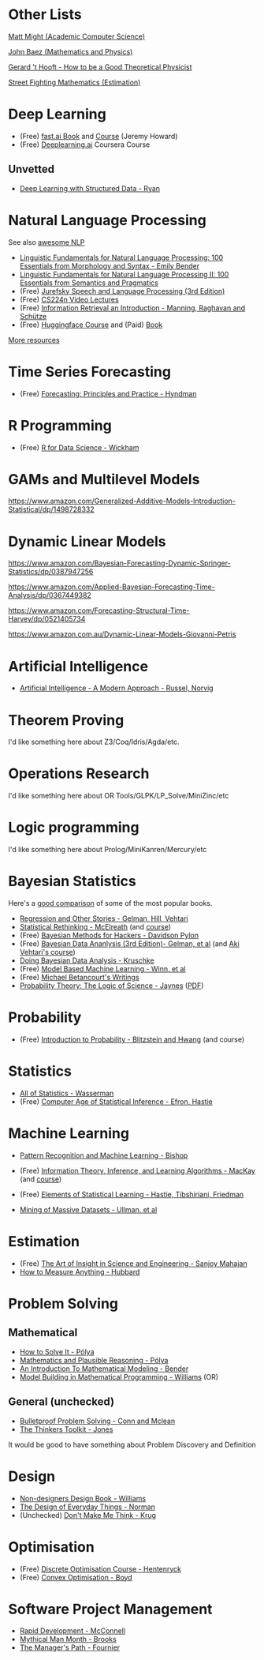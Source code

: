 # Other Lists

[Matt Might (Academic Computer Science)](https://matt.might.net/articles/books-papers-materials-for-graduate-students/)

[John Baez (Mathematics and Physics)](https://math.ucr.edu/home/baez/books.html)

[Gerard ’t Hooft - How to be a Good Theoretical Physicist](https://www.goodtheorist.science/)

[Street Fighting Mathematics (Estimation)](http://streetfightingmath.com/resources.html)

# Deep Learning

* (Free) [fast.ai Book](https://github.com/fastai/fastbook) and [Course](https://course.fast.ai/) (Jeremy Howard)
* (Free) [Deeplearning.ai](https://www.deeplearning.ai/) Coursera Course

## Unvetted

* [Deep Learning with Structured Data - Ryan](https://www.manning.com/books/deep-learning-with-structured-data)

# Natural Language Processing

See also [awesome NLP](https://github.com/keon/awesome-nlp)

* [Linguistic Fundamentals for Natural Language Processing: 100 Essentials from Morphology and Syntax - Emily Bender](https://www.morganclaypool.com/doi/abs/10.2200/S00493ED1V01Y201303HLT020)
* [Linguistic Fundamentals for Natural Language Processing II: 100 Essentials from Semantics and Pragmatics](https://www.amazon.com.au/dp/1681736217)
* (Free) [Jurefsky Speech and Language Processing (3rd Edition)](https://web.stanford.edu/~jurafsky/slp3/) 
* (Free) [CS224n Video Lectures](https://www.youtube.com/playlist?list=PLoROMvodv4rOhcuXMZkNm7j3fVwBBY42z)
* (Free) [Information Retrieval an Introduction - Manning, Raghavan and Schütze](https://nlp.stanford.edu/IR-book/)
* (Free) [Huggingface Course](https://huggingface.co/course/chapter1) and (Paid) [Book](https://www.oreilly.com/library/view/natural-language-processing/9781098103231/)

[More resources](/nlp-resources-2020)

# Time Series Forecasting

* (Free) [Forecasting: Principles and Practice - Hyndman](https://otexts.com/fpp3/)

# R Programming

* (Free) [R for Data Science - Wickham](https://r4ds.had.co.nz/)

# GAMs and Multilevel Models

https://www.amazon.com/Generalized-Additive-Models-Introduction-Statistical/dp/1498728332

# Dynamic Linear Models

https://www.amazon.com/Bayesian-Forecasting-Dynamic-Springer-Statistics/dp/0387947256

https://www.amazon.com/Applied-Bayesian-Forecasting-Time-Analysis/dp/0367449382

https://www.amazon.com/Forecasting-Structural-Time-Harvey/dp/0521405734

https://www.amazon.com.au/Dynamic-Linear-Models-Giovanni-Petris

# Artificial Intelligence

* [Artificial Intelligence - A Modern Approach - Russel, Norvig](http://aima.cs.berkeley.edu/)

# Theorem Proving

I'd like something here about Z3/Coq/Idris/Agda/etc.

# Operations Research

I'd like something here about OR Tools/GLPK/LP_Solve/MiniZinc/etc

# Logic programming

I'd like something here about Prolog/MiniKanren/Mercury/etc

# Bayesian Statistics

Here's a [good comparison](https://www.greaterwrong.com/posts/5EqGPCKvm6m9XC7JJ/book-review-of-5-applied-bayesian-statistics-books) of some of the most popular books.

* [Regression and Other Stories - Gelman, Hill, Vehtari](https://avehtari.github.io/ROS-Examples/)
* [Statistical Rethinking - McElreath](https://xcelab.net/rm/statistical-rethinking/) (and [course](https://www.youtube.com/playlist?list=PLDcUM9US4XdNM4Edgs7weiyIguLSToZRI))
* (Free) [Bayesian Methods for Hackers - Davidson Pylon](https://github.com/CamDavidsonPilon/Probabilistic-Programming-and-Bayesian-Methods-for-Hackers)
* (Free) [Bayesian Data Ananlysis (3rd Edition)- Gelman, et al](http://www.stat.columbia.edu/~gelman/book/) (and [Aki Vehtari's course](https://avehtari.github.io/BDA_course_Aalto/))
* [Doing Bayesian Data Analysis - Kruschke](http://doingbayesiandataanalysis.blogspot.com/)
* (Free) [Model Based Machine Learning - Winn, et al](https://mbmlbook.com/)
* (Free) [Michael Betancourt's Writings](https://betanalpha.github.io/writing/)
* [Probability Theory: The Logic of Science - Jaynes](https://www.cambridge.org/core/books/probability-theory/9CA08E224FF30123304E6D8935CF1A99) ([PDF](https://bayes.wustl.edu/etj/prob/book.pdf))

# Probability

* (Free) [Introduction to Probability - Blitzstein and Hwang](https://projects.iq.harvard.edu/stat110/home) (and course)

# Statistics

* [All of Statistics - Wasserman](http://www.stat.cmu.edu/~larry/all-of-statistics/index.html)
* (Free) [Computer Age of Statistical Inference - Efron, Hastie](https://web.stanford.edu/~hastie/CASI/)

# Machine Learning

* [Pattern Recognition and Machine Learning - Bishop](https://www.amazon.com/Pattern-Recognition-Learning-Information-Statistics/dp/0387310738)
* (Free) [Information Theory, Inference, and Learning Algorithms - MacKay](https://www.inference.org.uk/mackay/itprnn/book.html) (and [course](http://videolectures.net/david_mackay/))
* (Free) [Elements of Statistical Learning - Hastie, Tibshiriani, Friedman](https://web.stanford.edu/~hastie/ElemStatLearn/)

* [Mining of Massive Datasets - Ullman, et al](http://www.mmds.org/)

# Estimation

* (Free) [The Art of Insight in Science and Engineering - Sanjoy Mahajan](https://mitpress.mit.edu/books/art-insight-science-and-engineering)
* [How to Measure Anything - Hubbard](https://www.howtomeasureanything.com/3rd-edition/)


# Problem Solving

## Mathematical

* [How to Solve It - Pólya](https://en.wikipedia.org/wiki/How_to_Solve_It) 
* [Mathematics and Plausible Reasoning - Pólya](https://www.amazon.com/gp/product/0691025096)
* [An Introduction To Mathematical Modeling - Bender](https://www.amazon.com.au/Introduction-Mathematical-Modeling-EDWARD-BENDER/dp/048641180X/)
* [Model Building in Mathematical Programming - Williams](https://www.amazon.com.au/dp/1118443330) (OR)

## General (unchecked)

* [Bulletproof Problem Solving - Conn and Mclean](https://www.amazon.com.au/Bulletproof-Problem-Solving-Changes-Everything/dp/1119553024)
* [The Thinkers Toolkit - Jones](https://www.amazon.com.au/Thinkers-Toolkit-Powerful-Techniques-Problem-ebook/dp/B002PYFW4S)

It would be good to have something about Problem Discovery and Definition

# Design

* [Non-designers Design Book - Williams](https://www.amazon.com.au/Non-Designers-Design-Book-Robin-Williams/dp/0133966151)
* [The Design of Everyday Things - Norman](https://www.amazon.com.au/Design-Everyday-Things-Revised-Expanded/dp/0465050654/)
* (Unchecked) [Don't Make Me Think - Krug](https://www.amazon.com.au/Dont-Make-Think-Steve-Krug/dp/0321344758)

# Optimisation

* (Free) [Discrete Optimisation Course - Hentenryck](https://www.coursera.org/learn/discrete-optimization)
* (Free) [Convex Optimisation - Boyd](https://web.stanford.edu/~boyd/cvxbook/)

# Software Project Management

* [Rapid Development - McConnell](https://www.amazon.com.au/Rapid-Development-Steve-McConnell/dp/1556159005)
* [Mythical Man Month - Brooks](https://www.amazon.com.au/Mythical-Man-Month-Software-Engineering-Anniversary/dp/0201835959)
* [The Manager's Path - Fournier](https://www.amazon.com.au/Manager`s-Path-Camille-Fournier/dp/1491973897)

